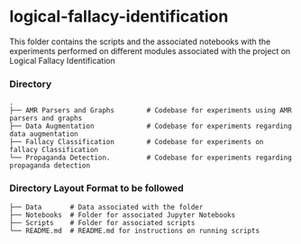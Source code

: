 # logical-fallacy-identification


This folder contains the scripts and the associated notebooks with the experiments performed on different modules associated with the project on Logical Fallacy Identification 

### Directory 
    .
    ├── AMR Parsers and Graphs        # Codebase for experiments using AMR parsers and graphs  
    ├── Data Augmentation             # Codebase for experiments regarding data augmentation
    ├── Fallacy Classification        # Codebase for experiments on fallacy Classification 
    └── Propaganda Detection.         # Codebase for experiments regarding propaganda detection 

### Directory Layout Format to be followed

    ├── Data       # Data associated with the folder 
    ├── Notebooks  # Folder for associated Jupyter Notebooks
    ├── Scripts    # Folder for associated scripts 
    └── README.md  # README.md for instructions on running scripts 
